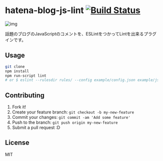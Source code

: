 # hatena-blog-js-lint [![Build Status](https://travis-ci.org/azu/hatena-blog-js-lint.png)](https://travis-ci.org/azu/hatena-blog-js-lint)

![img](http://monosnap.com/image/J6r1z9q3pHNnblTJblSWLWG4CMLpB6.png)

話題のブログのJavaScriptのコメントを、ESLintをつかってLintを出来るプラグインです。

## Usage

``` sh
git clone
npm install
npm run-script lint
# or $ eslint --rulesdir rules/ --config example/config.json example/js.js
```

## Contributing

1. Fork it!
2. Create your feature branch: `git checkout -b my-new-feature`
3. Commit your changes: `git commit -am 'Add some feature'`
4. Push to the branch: `git push origin my-new-feature`
5. Submit a pull request :D

## License

MIT